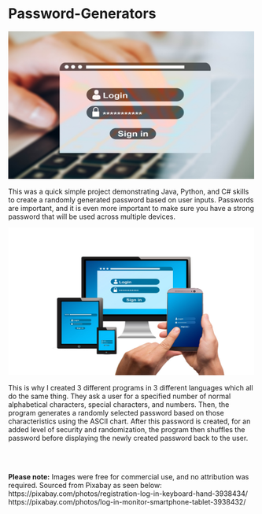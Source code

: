 <h1>Password-Generators</h1>
<p align="left"> <img src="https://github.com/lance1ca/lance1ca/blob/main/images/Password%202.jpg" alt="p1" width="500" height="300"/> </p>
<p>This was a quick simple project demonstrating Java, Python, and C# skills to create a randomly generated password based on user inputs. Passwords are important, and it is even more important to make sure you have a strong password that will be used across multiple devices.</p>
<p align="left"> <img src="https://github.com/lance1ca/lance1ca/blob/main/images/Password%201.jpg" alt="p1" width="500" height="300" /> </p>
<p>This is why I created 3 different programs in 3 different languages which all do the same thing. They ask a user for a specified number of normal alphabetical characters, special characters, and numbers. Then, the program generates a randomly selected password based on those characteristics using the ASCII chart. After this password is created, for an added level of security and randomization, the program then shuffles the password before displaying the newly created password back to the user.</p>
<br>

<br>
<p><b>Please note:</b> Images were free for commercial use, and no attribution was required. Sourced from Pixabay as seen below:<br>
  https://pixabay.com/photos/registration-log-in-keyboard-hand-3938434/ <br>
  https://pixabay.com/photos/log-in-monitor-smartphone-tablet-3938432/ </p>


